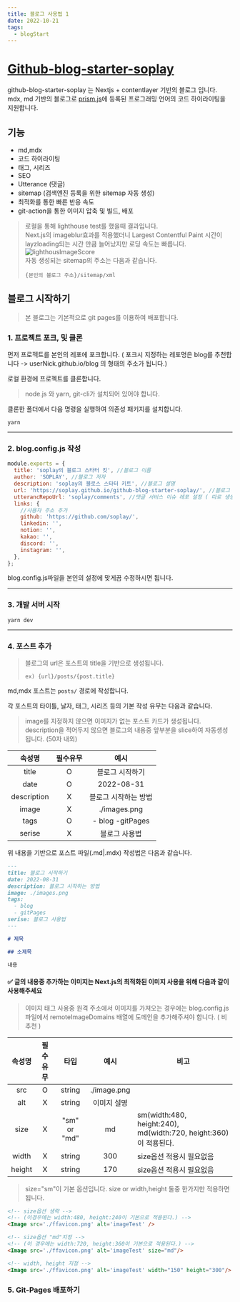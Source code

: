 ```yaml
---
title: 블로그 사용법 1
date: 2022-10-21
tags:
  - blogStart
---
```


# [Github-blog-starter-soplay](https://github.com/SOPLAY/github-blog-starter-soplay)

github-blog-starter-soplay 는 Nextjs + contentlayer 기반의 블로그 입니다.
mdx, md 기반의 블로그로 [prism.js](https://prismjs.com/#supported-languages)에 등록된 프로그래밍 언어의 코드 하이라이팅을 지원합니다.

## 기능

- md,mdx
- 코드 하이라이팅
- 태그, 시리즈
- SEO
- Utterance (댓글)
- sitemap (검색엔진 등록을 위한 sitemap 자동 생성)
- 최적화를 통한 빠른 반응 속도
- git-action을 통한 이미지 압축 및 빌드, 배포

> 로컬을 통해 lighthouse test를 했을때 결과입니다.  
> Next.js의 imageblur효과를 적용했더니 Largest Contentful Paint 시간이 layzloading되는 시간 만큼 늘어났지만 로딩 속도는 빠릅니다.
> ![lighthousImageScore](https://user-images.githubusercontent.com/40691745/197182140-88eba5d8-3b63-4af9-9be3-9afaf0c1b5f2.png)  
> 자동 생성되는 sitemap의 주소는 다음과 같습니다.
>
> ```
> {본인의 블로그 주소}/sitemap/xml
> ```

## 블로그 시작하기

> 본 블로그는 기본적으로 git pages를 이용하여 배포합니다.

### 1. 프로젝트 포크, 및 클론

먼저 프로젝트를 본인의 레포에 포크합니다.
( 포크시 지정하는 레포명은 blog를 추천합니다 -> userNick.github.io/blog 의 형태의 주소가 됩니다.)

로컬 환경에 프로젝트를 클론합니다.

> node.js 와 yarn, git-cli가 설치되어 있어야 합니다.

클론한 폴더에서 다음 명령을 실행하여 의존성 패키지를 설치합니다.

```shell
yarn
```

---

### 2. blog.config.js 작성

```javascript
module.exports = {
  title: 'soplay의 블로그 스타터 킷', //블로그 이름
  author: 'SOPLAY', //블로그 저자
  description: 'soplay의 블로스 스타터 키트', //블로그 설명
  url: 'https://soplay.github.io/github-blog-starter-soplay/', //블로그 주소 ( git pages를 이용하는 경우에는 https://본인깃허브닉네임.github.io/클론한레포명/ 이 됩니다.)
  utterancRepoUrl: 'soplay/comments', //댓글 서비스 이슈 레포 설정 ( 따로 생성 안하고 클론한 레포로 지정해도 됩니다.)
  links: {
    //사용자 주소 추가
    github: 'https://github.com/soplay/',
    linkedin: '',
    notion: '',
    kakao: '',
    discord: '',
    instagram: '',
  },
};
```

blog.config.js파일을 본인의 설정에 맞게끔 수정하시면 됩니다.

---

### 3. 개발 서버 시작

```shell
yarn dev
```

---

### 4. 포스트 추가

> 블로그의 url은 포스트의 title을 기반으로 생성됩니다.
>
> ```
> ex) {url}/posts/{post.title}
> ```

md,mdx 포스트는 `posts/` 경로에 작성합니다.

각 포스트의 타이틀, 날자, 태그, 시리즈 등의 기본 작성 유무는 다음과 같습니다.

> image를 지정하지 않으면 이미지가 없는 포스트 카드가 생성됩니다.
> description을 적어두지 않으면 블로그의 내용중 앞부분을 slice하여 자동생성 됩니다. (50자 내외)

|   속성명    | 필수유무 |         예시         |
| :---------: | :------: | :------------------: |
|    title    |    O     |   블로그 시작하기    |
|    date     |    O     |      2022-08-31      |
| description |    X     | 블로그 시작하는 방법 |
|    image    |    X     |     ./images.png     |
|    tags     |    O     |   - blog -gitPages   |
|   serise    |    X     |    블로그 사용법     |

위 내용을 기반으로 포스트 파일(.md|.mdx) 작성법은 다음과 같습니다.

```markdown
---
title: 블로그 시작하기
date: 2022-08-31
description: 블로그 시작하는 방법
image: ./images.png
tags:
  - blog
  - gitPages
serise: 블로그 사용법
---

# 제목

## 소제목

내용
```

#### ✅ 글의 내용중 추가하는 이미지는 Next.js의 최적화된 이미지 사용을 위해 다음과 같이 사용해주세요

> 이미지 태그 사용중 원격 주소에서 이미지를 가져오는 경우에는 blog.config.js 파일에서 remoteImageDomains 배열에 도메인을 추가해주셔야 합니다. ( 비추천 )

| 속성명 | 필수유무 |     타입     |    예시     | 비고                                                             |
| :----: | :------: | :----------: | :---------: | ---------------------------------------------------------------- |
|  src   |    O     |    string    | ./image.png |
|  alt   |    X     |    string    | 이미지 설명 |
|  size  |    X     | "sm" or "md" |     md      | sm(width:480, height:240), md(width:720, height:360)이 적용된다. |
| width  |    X     |    string    |     300     | size옵션 적용시 필요없음                                         |
| height |    X     |    string    |     170     | size옵션 적용시 필요없음                                         |

> size="sm"이 기본 옵션입니다.
> size or width,height 둘중 한가지만 적용하면 됩니다.

```markdown
<!-- size옵션 생략 -->
<!-- (이경우에는 width:480, height:240이 기본으로 적용된다.) -->
<Image src='./ffavicon.png' alt='imageTest' />

<!-- size옵션 "md"지정 -->
<!-- (이 경우에는 width:720, height:360이 기본으로 적용된다.) -->
<Image src='./ffavicon.png' alt='imageTest' size="md"/>

<!-- width, height 지정 -->
<Image src='./ffavicon.png' alt='imageTest' width="150" height="300"/>
```

### 5. Git-Pages 배포하기
